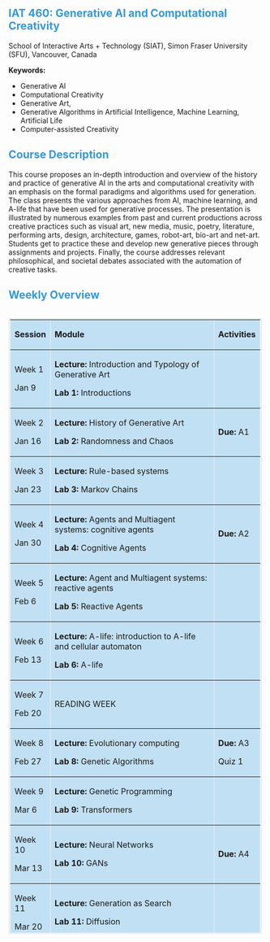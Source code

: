 <h2><span style="color: #3598db;"><strong>IAT 460: Generative AI and Computational Creativity</strong></span></h2>
<p><span>School of Interactive Arts + Technology (SIAT), Simon Fraser University (SFU), Vancouver, Canada</span></p>
<p><strong>Keywords:</strong></p>
<ul>
    <li aria-level="1"><span>Generative AI</span></li>
    <li aria-level="1"><span>Computational Creativity</span></li>
    <li aria-level="1"><span>Generative Art,</span></li>
    <li aria-level="1"><span>Generative Algorithms in Artificial Intelligence, Machine Learning, Artificial Life</span></li>
    <li aria-level="1"><span>Computer-assisted Creativity</span></li>
</ul>
<h2><span style="color: #3598db;"><strong>Course Description</strong></span></h2>
<p><span>This course proposes an in-depth introduction and overview of the history and practice of generative AI in the arts and computational creativity with an emphasis on the formal paradigms and algorithms used for generation. The class presents the various approaches from AI, machine learning, and A-life that have been used for generative processes. The presentation is illustrated by numerous examples from past and current productions across creative practices such as visual art, new media, music, poetry, literature, performing arts, design, architecture, games, robot-art, bio-art and net-art. Students get to practice these and develop new generative pieces through assignments and projects. Finally, the course addresses relevant philosophical, and societal debates associated with the automation of creative tasks.</span></p>
<h2><span style="color: #3598db;"><strong>Weekly Overview</strong></span></h2>
<table style="border-collapse: collapse; background-color: #c2e0f4; border-color: #ecf0f1; border-style: solid; float: left; width: 99.1393%; height: 1212px;" border="3px" cellspacing="0" cellpadding="0" data-tablestyle="MsoTableGrid" data-tablelook="1696">
    <tbody>
        <tr style="height: 54px;">
            <td style="height: 54px; width: 12.1457%;">
                <p><strong>Session</strong></p>
            </td>
            <td style="height: 54px; width: 74.3589%;">
                <p><strong>Module</strong></p>
            </td>
            <td style="height: 54px; width: 13.0905%;">
                <p><strong>Activities</strong></p>
            </td>
        </tr>
        <tr style="height: 89px;">
            <td style="height: 89px; width: 12.1457%;">
                <p><span>Week 1</span></p>
                <p><span>Jan 9</span></p>
            </td>
            <td style="height: 89px; width: 74.3589%;">
                <p><strong>Lecture:</strong><span> Introduction and Typology of Generative Art</span></p>
                <p><strong>Lab 1:</strong><span> Introductions</span></p>
            </td>
            <td style="height: 89px; width: 13.0905%;"></td>
        </tr>
        <tr style="height: 89px;">
            <td style="height: 89px; width: 12.1457%;">
                <p><span>Week 2</span></p>
                <p><span>Jan 16</span></p>
            </td>
            <td style="height: 89px; width: 74.3589%;">
                <p><strong>Lecture: </strong><span>History of Generative Art</span></p>
                <p><strong>Lab 2:</strong><span> Randomness and Chaos</span></p>
            </td>
            <td style="height: 89px; width: 13.0905%;"><strong>Due:</strong> A1</td>
        </tr>
        <tr style="height: 89px;">
            <td style="height: 89px; width: 12.1457%;">
                <p><span>Week 3</span></p>
                <p><span>Jan 23</span></p>
            </td>
            <td style="height: 89px; width: 74.3589%;">
                <p><strong>Lecture:</strong><span> Rule-based systems</span></p>
                <p><strong>Lab 3:</strong><span> Markov Chains</span></p>
            </td>
            <td style="height: 89px; width: 13.0905%;"></td>
        </tr>
        <tr style="height: 89px;">
            <td style="height: 89px; width: 12.1457%;">
                <p><span>Week 4</span></p>
                <p><span>Jan 30</span></p>
            </td>
            <td style="height: 89px; width: 74.3589%;">
                <p><strong>Lecture: </strong><span>Agents and Multiagent systems: cognitive agents</span></p>
                <p><strong>Lab 4:</strong><span> Cognitive Agents</span></p>
            </td>
            <td style="height: 89px; width: 13.0905%;"><strong>Due:</strong> A2</td>
        </tr>
        <tr style="height: 89px;">
            <td style="height: 89px; width: 12.1457%;">
                <p><span>Week 5</span></p>
                <p><span>Feb 6</span></p>
            </td>
            <td style="height: 89px; width: 74.3589%;">
                <p><strong>Lecture: </strong><span>Agent and Multiagent systems: reactive agents</span></p>
                <p><strong>Lab 5:</strong><span> Reactive Agents</span></p>
            </td>
            <td style="height: 89px; width: 13.0905%;"></td>
        </tr>
        <tr style="height: 89px;">
            <td style="height: 89px; width: 12.1457%;">
                <p><span>Week 6</span></p>
                <p><span>Feb 13</span></p>
            </td>
            <td style="height: 89px; width: 74.3589%;">
                <p><strong>Lecture: </strong><span>A-life: introduction to A-life and cellular automaton</span></p>
                <p><strong>Lab 6:</strong><span> A-life</span></p>
            </td>
            <td style="height: 89px; width: 13.0905%;"></td>
        </tr>
        <tr style="height: 89px;">
            <td style="height: 89px; width: 12.1457%;">
                <p><span>Week 7</span></p>
                <p><span>Feb 20</span></p>
            </td>
            <td style="height: 89px; width: 74.3589%;">
                <p><span>READING WEEK</span></p>
            </td>
            <td style="height: 89px; width: 13.0905%;">
                <p>&nbsp;</p>
            </td>
        </tr>
        <tr style="height: 89px;">
            <td style="height: 89px; width: 12.1457%;">
                <p><span>Week 8</span></p>
                <p><span>Feb 27</span></p>
            </td>
            <td style="height: 89px; width: 74.3589%;">
                <p><strong>Lecture: </strong><span>Evolutionary computing</span></p>
                <p><strong>Lab 8:</strong><span> Genetic Algorithms</span></p>
            </td>
            <td style="height: 89px; width: 13.0905%;">
                <p><strong>Due:</strong> A3</p>
                <p><span>Quiz 1</span></p>
            </td>
        </tr>
        <tr style="height: 89px;">
            <td style="height: 89px; width: 12.1457%;">
                <p><span>Week 9</span></p>
                <p><span>Mar 6</span></p>
            </td>
            <td style="height: 89px; width: 74.3589%;">
                <p><strong>Lecture: </strong><span>Genetic Programming</span></p>
                <p><strong>Lab 9:</strong><span> Transformers</span></p>
            </td>
            <td style="height: 89px; width: 13.0905%;"></td>
        </tr>
        <tr style="height: 89px;">
            <td style="height: 89px; width: 12.1457%;">
                <p><span>Week 10</span></p>
                <p><span>Mar 13</span></p>
            </td>
            <td style="height: 89px; width: 74.3589%;">
                <p><strong>Lecture: </strong><span>Neural Networks</span></p>
                <p><strong>Lab 10:</strong><span> GANs</span></p>
            </td>
            <td style="height: 89px; width: 13.0905%;"><strong>Due:</strong> A4</td>
        </tr>
        <tr style="height: 89px;">
            <td style="height: 89px; width: 12.1457%;">
                <p><span>Week 11</span></p>
                <p><span>Mar 20</span></p>
            </td>
            <td style="height: 89px; width: 74.3589%;">
                <p><strong>Lecture: </strong><span>Generation as Search</span></p>
                <p><strong>Lab 11:</strong><span> Diffusion</span></p>
            </td>
            <td style="height: 89px; width: 13.0905%;"></td>
        </tr>
        <tr style="height: 89px;">
            <td style="height: 89px; width: 12.1457%;">
                <p><span>Week 12</span></p>
                <p><span>Mar 27</span></p>
            </td>
            <td style="height: 89px; width: 74.3589%;">
                <p><strong>Lecture: </strong><span>Computer-assisted Creativity, and Evaluation</span></p>
                <p><strong>Lab 12:</strong><span> Fine-tuning</span></p>
            </td>
            <td style="height: 89px; width: 13.0905%;"></td>
        </tr>
        <tr style="height: 90px;">
            <td style="height: 90px; width: 12.1457%;">
                <p><span>Week 13</span></p>
                <p><span>Apr 3</span></p>
            </td>
            <td style="height: 90px; width: 74.3589%;">
                <p><strong>Lecture: </strong><span>Wrap-up, Authorship and Societal Perspectives</span></p>
                <p><strong>Lab 13:</strong><span> Final Project Workshop</span></p>
            </td>
            <td style="height: 90px; width: 13.0905%;">
                <p><span>Quiz 2</span></p>
            </td>
        </tr>
    </tbody>
</table>
<!--

**Here are some ideas to get you started:**

🙋‍♀️ A short introduction - what is your organization all about?
🌈 Contribution guidelines - how can the community get involved?
👩‍💻 Useful resources - where can the community find your docs? Is there anything else the community should know?
🍿 Fun facts - what does your team eat for breakfast?
🧙 Remember, you can do mighty things with the power of [Markdown](https://docs.github.com/github/writing-on-github/getting-started-with-writing-and-formatting-on-github/basic-writing-and-formatting-syntax)
-->
